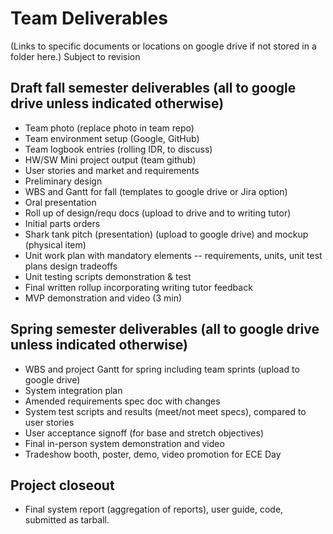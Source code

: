 # Team Deliverables
(Links to specific documents or locations on google drive if not stored in a folder here.) Subject to revision

## Draft fall semester deliverables (all to google drive unless indicated otherwise)
- Team photo (replace photo in team repo)
- Team environment setup (Google, GitHub)
- Team logbook entries (rolling IDR, to discuss)
- HW/SW Mini project output (team github)
- User stories and market and requirements
- Preliminary design 
- WBS and Gantt for fall (templates to google drive or Jira option)
- Oral presentation
- Roll up of design/requ docs (upload to drive and to writing tutor)
- Initial parts orders
- Shark tank pitch (presentation) (upload to google drive) and mockup (physical item)
- Unit work plan with mandatory elements -- requirements, units, unit test plans design tradeoffs
- Unit testing scripts demonstration & test
- Final written rollup incorporating writing tutor feedback 
- MVP demonstration and video (3 min) 

## Spring semester deliverables (all to google drive unless indicated otherwise)
- WBS and project Gantt for spring including team sprints (upload to google drive)
- System integration plan 
- Amended requirements spec doc with changes
- System test scripts and results (meet/not meet specs), compared to user stories
- User acceptance signoff (for base and stretch objectives)
- Final in-person system demonstration and video
- Tradeshow booth, poster, demo, video promotion for ECE Day

## Project closeout
- Final system report (aggregation of reports), user guide, code, submitted as tarball.
